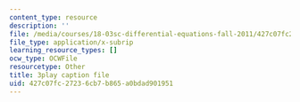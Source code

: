 ```yaml
---
content_type: resource
description: ''
file: /media/courses/18-03sc-differential-equations-fall-2011/427c07fc27236cb7b865a0bdad901951_zmzyW1rP-hk.srt
file_type: application/x-subrip
learning_resource_types: []
ocw_type: OCWFile
resourcetype: Other
title: 3play caption file
uid: 427c07fc-2723-6cb7-b865-a0bdad901951
---
```

